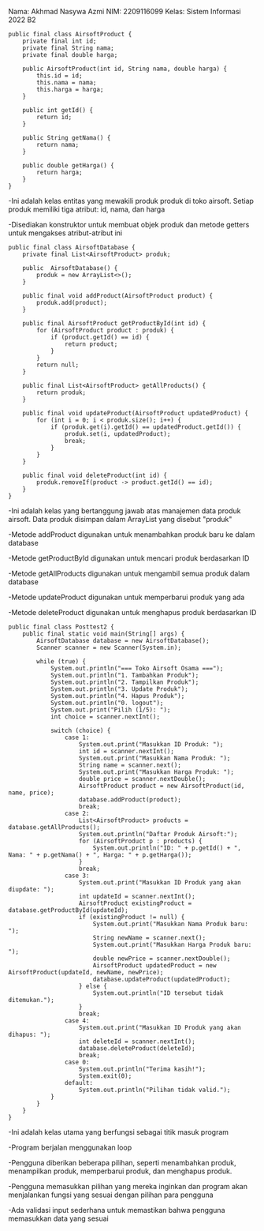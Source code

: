 Nama: Akhmad Nasywa Azmi 
NIM: 2209116099 
Kelas: Sistem Informasi 2022 B2

    public final class AirsoftProduct {
        private final int id;
        private final String nama;
        private final double harga;
    
        public AirsoftProduct(int id, String nama, double harga) {
            this.id = id;
            this.nama = nama;
            this.harga = harga;
        }
    
        public int getId() {
            return id;
        }
    
        public String getNama() {
            return nama;
        }
    
        public double getHarga() {
            return harga;
        }
    }

-Ini adalah kelas entitas yang mewakili produk produk di toko airsoft. Setiap produk memiliki tiga atribut: id, nama, dan harga

-Disediakan konstruktor untuk membuat objek produk dan metode getters untuk mengakses atribut-atribut ini

    public final class AirsoftDatabase {
        private final List<AirsoftProduct> produk;
    
        public  AirsoftDatabase() {
            produk = new ArrayList<>();
        }
    
        public final void addProduct(AirsoftProduct product) {
            produk.add(product);
        }
    
        public final AirsoftProduct getProductById(int id) {
            for (AirsoftProduct product : produk) {
                if (product.getId() == id) {
                    return product;
                }
            }
            return null;
        }
    
        public final List<AirsoftProduct> getAllProducts() {
            return produk;
        }
    
        public final void updateProduct(AirsoftProduct updatedProduct) {
            for (int i = 0; i < produk.size(); i++) {
                if (produk.get(i).getId() == updatedProduct.getId()) {
                    produk.set(i, updatedProduct);
                    break;
                }
            }
        }
    
        public final void deleteProduct(int id) {
            produk.removeIf(product -> product.getId() == id);
        }
    }

-Ini adalah kelas yang bertanggung jawab atas manajemen data produk airsoft. Data produk disimpan dalam ArrayList yang disebut "produk"

-Metode addProduct digunakan untuk menambahkan produk baru ke dalam database

-Metode getProductById digunakan untuk mencari produk berdasarkan ID

-Metode getAllProducts digunakan untuk mengambil semua produk dalam database

-Metode updateProduct digunakan untuk memperbarui produk yang ada

-Metode deleteProduct digunakan untuk menghapus produk berdasarkan ID

    public final class Posttest2 {
        public final static void main(String[] args) {
            AirsoftDatabase database = new AirsoftDatabase();
            Scanner scanner = new Scanner(System.in);
    
            while (true) {
                System.out.println("=== Toko Airsoft Osama ===");
                System.out.println("1. Tambahkan Produk");
                System.out.println("2. Tampilkan Produk");
                System.out.println("3. Update Produk");
                System.out.println("4. Hapus Produk");
                System.out.println("0. logout");
                System.out.print("Pilih (1/5): ");
                int choice = scanner.nextInt();
    
                switch (choice) {
                    case 1:
                        System.out.print("Masukkan ID Produk: ");
                        int id = scanner.nextInt();
                        System.out.print("Masukkan Nama Produk: ");
                        String name = scanner.next();
                        System.out.print("Masukkan Harga Produk: ");
                        double price = scanner.nextDouble();
                        AirsoftProduct product = new AirsoftProduct(id, name, price);
                        database.addProduct(product);
                        break;
                    case 2:
                        List<AirsoftProduct> products = database.getAllProducts();
                        System.out.println("Daftar Produk Airsoft:");
                        for (AirsoftProduct p : products) {
                            System.out.println("ID: " + p.getId() + ", Nama: " + p.getNama() + ", Harga: " + p.getHarga());
                        }
                        break;
                    case 3:
                        System.out.print("Masukkan ID Produk yang akan diupdate: ");
                        int updateId = scanner.nextInt();
                        AirsoftProduct existingProduct = database.getProductById(updateId);
                        if (existingProduct != null) {
                            System.out.print("Masukkan Nama Produk baru: ");
                            String newName = scanner.next();
                            System.out.print("Masukkan Harga Produk baru: ");
                            double newPrice = scanner.nextDouble();
                            AirsoftProduct updatedProduct = new AirsoftProduct(updateId, newName, newPrice);
                            database.updateProduct(updatedProduct);
                        } else {
                            System.out.println("ID tersebut tidak ditemukan.");
                        }
                        break;
                    case 4:
                        System.out.print("Masukkan ID Produk yang akan dihapus: ");
                        int deleteId = scanner.nextInt();
                        database.deleteProduct(deleteId);
                        break;
                    case 0:
                        System.out.println("Terima kasih!");
                        System.exit(0);
                    default:
                        System.out.println("Pilihan tidak valid.");
                }
            }
        }
    }

-Ini adalah kelas utama yang berfungsi sebagai titik masuk program

-Program berjalan menggunakan loop

-Pengguna diberikan beberapa pilihan, seperti menambahkan produk, menampilkan produk, memperbarui produk, dan menghapus produk.

-Pengguna memasukkan pilihan yang mereka inginkan dan program akan menjalankan fungsi yang sesuai dengan pilihan para pengguna

-Ada validasi input sederhana untuk memastikan bahwa pengguna memasukkan data yang sesuai
